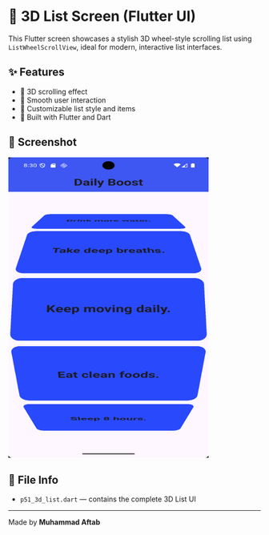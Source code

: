 # 📱 3D List Screen (Flutter UI)

This Flutter screen showcases a stylish 3D wheel-style scrolling list using `ListWheelScrollView`, ideal for modern, interactive list interfaces.

## ✨ Features
- 🎡 3D scrolling effect
- 🚀 Smooth user interaction
- 🎨 Customizable list style and items
- 🧩 Built with Flutter and Dart

## 📸 Screenshot

<img src="Screenshot.png" alt="Screenshot" width="400" height="600">



## 📁 File Info
- `p51_3d_list.dart` — contains the complete 3D List UI

---

Made by **Muhammad Aftab**
